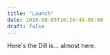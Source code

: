 ```yaml
---
title: "Launch"
date: 2018-08-05T16:24:49-05:00
draft: false
---
```

Here's the Dill is... almost here.
